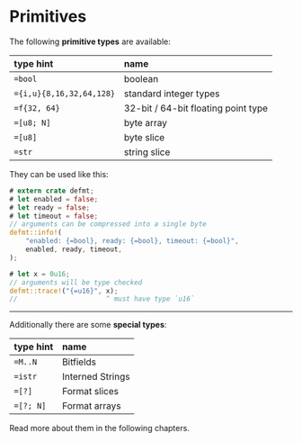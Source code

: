 # Primitives

The following **primitive types** are available:

| type hint                | name                                |
| :----------------------- | :---------------------------------- |
| `=bool`                  | boolean                             |
| `={i,u}{8,16,32,64,128}` | standard integer types              |
| `=f{32, 64}`             | 32-bit / 64-bit floating point type |
| `=[u8; N]`               | byte array                          |
| `=[u8]`                  | byte slice                          |
| `=str`                   | string slice                        |

They can be used like this:

``` rust
# extern crate defmt;
# let enabled = false;
# let ready = false;
# let timeout = false;
// arguments can be compressed into a single byte
defmt::info!(
    "enabled: {=bool}, ready: {=bool}, timeout: {=bool}",
    enabled, ready, timeout,
);

# let x = 0u16;
// arguments will be type checked
defmt::trace!("{=u16}", x);
//                      ^ must have type `u16`
```

---

Additionally there are some **special types**:

| type hint | name             |
| :-------- | :--------------- |
| `=M..N`   | Bitfields        |
| `=istr`   | Interned Strings |
| `=[?]`    | Format slices    |
| `=[?; N]` | Format arrays    |

Read more about them in the following chapters.
